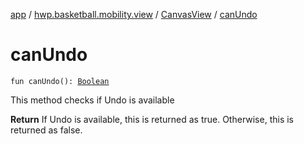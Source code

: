 [app](../../index.md) / [hwp.basketball.mobility.view](../index.md) / [CanvasView](index.md) / [canUndo](.)

# canUndo

`fun canUndo(): `[`Boolean`](https://kotlinlang.org/api/latest/jvm/stdlib/kotlin/-boolean/index.html)

This method checks if Undo is available

**Return**
If Undo is available, this is returned as true. Otherwise, this is returned as false.


